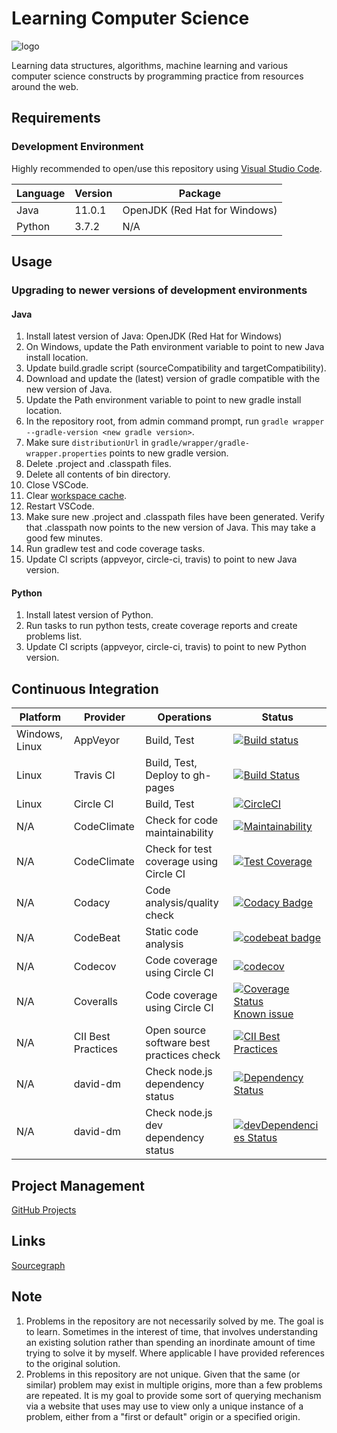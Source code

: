 # Learning Computer Science

![logo](https://github.com/manastalukdar/learning-computer-science/blob/master/resources/images/logo/Logo%20LCS%20color/logo%20LCS%20color%20low%20res.png?raw=true)

Learning data structures, algorithms, machine learning and various computer science constructs by programming practice from resources around the web.

## Requirements

### Development Environment

Highly recommended to open/use this repository using [Visual Studio Code](https://code.visualstudio.com/).

| Language |  Version | Package
| ---------|----------|---------
| Java | 11.0.1 | OpenJDK (Red Hat for Windows)
| Python | 3.7.2 | N/A

## Usage

### Upgrading to newer versions of development environments

#### Java

1. Install latest version of Java: OpenJDK (Red Hat for Windows)
1. On Windows, update the Path environment variable to point to new Java install location.
1. Update build.gradle script (sourceCompatibility and targetCompatibility).
1. Download and update the (latest) version of gradle compatible with the new version of Java.
1. Update the Path environment variable to point to new gradle install location.
1. In the repository root, from admin command prompt, run `gradle wrapper --gradle-version <new gradle version>`.
1. Make sure `distributionUrl` in `gradle/wrapper/gradle-wrapper.properties` points to new gradle version.
1. Delete .project and .classpath files.
1. Delete all contents of bin directory.
1. Close VSCode.
1. Clear [workspace cache](https://github.com/Microsoft/vscode-java-debug/blob/master/Troubleshooting.md#try).
1. Restart VSCode.
1. Make sure new .project and .classpath files have been generated. Verify that .classpath now points to the new version of Java. This may take a good few minutes.
1. Run gradlew test and code coverage tasks.
1. Update CI scripts (appveyor, circle-ci, travis) to point to new Java version.

#### Python

1. Install latest version of Python.
1. Run tasks to run python tests, create coverage reports and create problems list.
1. Update CI scripts (appveyor, circle-ci, travis) to point to new Python version.

## Continuous Integration

| Platform | Provider | Operations | Status |
|----------|----------|------------|--------|
| Windows, Linux | AppVeyor | Build, Test | [![Build status](https://ci.appveyor.com/api/projects/status/y9qup8owf4e53m8h?svg=true)](https://ci.appveyor.com/project/manastalukdar/learning-computer-science) |
| Linux | Travis CI | Build, Test, Deploy to gh-pages | [![Build Status](https://travis-ci.org/manastalukdar/learning-computer-science.svg?branch=master)](https://travis-ci.org/manastalukdar/learning-computer-science) |
| Linux | Circle CI | Build, Test | [![CircleCI](https://circleci.com/gh/manastalukdar/learning-computer-science/tree/master.svg?style=svg)](https://circleci.com/gh/manastalukdar/learning-computer-science/tree/master) |
| N/A | CodeClimate | Check for code maintainability | [![Maintainability](https://api.codeclimate.com/v1/badges/2ece575493d263e8b83c/maintainability)](https://codeclimate.com/github/manastalukdar/learning-computer-science/maintainability) |
| N/A | CodeClimate | Check for test coverage using Circle CI | [![Test Coverage](https://api.codeclimate.com/v1/badges/2ece575493d263e8b83c/test_coverage)](https://codeclimate.com/github/manastalukdar/learning-computer-science/test_coverage) |
| N/A | Codacy | Code analysis/quality check | [![Codacy Badge](https://api.codacy.com/project/badge/Grade/93f9326796aa44a3a9eac1fe9c13cc24)](https://www.codacy.com/app/manastalukdar/learning-computer-science?utm_source=github.com&amp;utm_medium=referral&amp;utm_content=manastalukdar/learning-computer-science&amp;utm_campaign=Badge_Grade) |
| N/A | CodeBeat | Static code analysis | [![codebeat badge](https://codebeat.co/badges/882b6622-7bc2-4923-97b2-a053057d3a45)](https://codebeat.co/projects/github-com-manastalukdar-learning-computer-science-master) |
| N/A | Codecov | Code coverage using Circle CI | [![codecov](https://codecov.io/gh/manastalukdar/learning-computer-science/branch/master/graph/badge.svg)](https://codecov.io/gh/manastalukdar/learning-computer-science) |
| N/A | Coveralls | Code coverage using Circle CI | [![Coverage Status](https://coveralls.io/repos/github/manastalukdar/learning-computer-science/badge.svg?branch=master)](https://coveralls.io/github/manastalukdar/learning-computer-science?branch=master) [Known issue](https://github.com/manastalukdar/learning-computer-science/issues/35)|
| N/A | CII Best Practices | Open source software best practices check | [![CII Best Practices](https://bestpractices.coreinfrastructure.org/projects/1761/badge)](https://bestpractices.coreinfrastructure.org/projects/1761) |
| N/A | david-dm | Check node.js dependency status | [![Dependency Status](https://david-dm.org/manastalukdar/learning-computer-science.svg)](https://david-dm.org/manastalukdar/learning-computer-science?path=website-ng) |
| N/A | david-dm | Check node.js dev dependency status | [![devDependencies Status](https://david-dm.org/manastalukdar/learning-computer-science/dev-status.svg?path=website-ng)](https://david-dm.org/manastalukdar/learning-computer-science?path=website-ng&type=dev) |

<!-- waffle
ZenHub -->

## Project Management

[GitHub Projects](https://github.com/manastalukdar/learning-computer-science/projects)

## Links

[Sourcegraph](https://sourcegraph.com/github.com/manastalukdar/learning-computer-science/)

## Note

1. Problems in the repository are not necessarily solved by me. The goal is to learn. Sometimes in the interest of time, that involves understanding an existing solution rather than spending an inordinate amount of time trying to solve it by myself. Where applicable I have provided references to the original solution.
1. Problems in this repository are not unique. Given that the same (or similar) problem may exist in multiple origins, more than a few problems are repeated. It is my goal to provide some sort of querying mechanism via a website that uses may use to view only a unique instance of a problem, either from a "first or default" origin or a specified origin.
